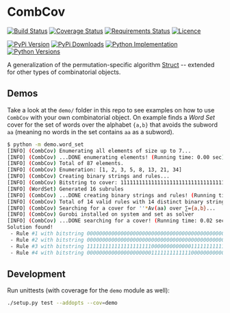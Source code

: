 # CombCov

[![Build Status](https://img.shields.io/travis/PermutaTriangle/CombCov.svg?label=Linux%20CI&logo=travis&logoColor=white)](https://travis-ci.org/PermutaTriangle/CombCov)
[![Coverage Status](https://img.shields.io/coveralls/github/PermutaTriangle/CombCov.svg)](https://coveralls.io/github/PermutaTriangle/CombCov)
[![Requirements Status](https://img.shields.io/requires/github/PermutaTriangle/CombCov.svg)](https://requires.io/github/PermutaTriangle/CombCov/requirements)
[![Licence](https://img.shields.io/github/license/PermutaTriangle/CombCov.svg)](https://raw.githubusercontent.com/PermutaTriangle/CombCov/master/LICENSE)

[![PyPi Version](https://img.shields.io/pypi/v/CombCov.svg)](https://pypi.org/project/CombCov/)
[![PyPi Downloads](https://img.shields.io/pypi/dm/CombCov.svg)](https://pypi.org/project/CombCov/)
[![Python Implementation](https://img.shields.io/pypi/implementation/CombCov.svg)](https://pypi.org/project/CombCov/)
[![Python Versions](https://img.shields.io/pypi/pyversions/CombCov.svg)](https://pypi.org/project/CombCov/)

A generalization of the permutation-specific algorithm [Struct](https://github.com/PermutaTriangle/PermStruct) -- 
extended for other types of combinatorial objects.


## Demos

Take a look at the `demo/` folder in this repo to see examples on how to use
`CombCov` with your own combinatorial object. On example finds a _Word Set_
cover for the set of words over the alphabet `{a,b}` that avoids the subword
`aa` (meaning no words in the set contains `aa` as a subword).

```bash
$ python -m demo.word_set
[INFO] (CombCov) Enumerating all elements of size up to 7...
[INFO] (CombCov) ...DONE enumerating elements! (Running time: 0.00 sec)
[INFO] (CombCov) Total of 87 elements.
[INFO] (CombCov) Enumeration: [1, 2, 3, 5, 8, 13, 21, 34]
[INFO] (CombCov) Creating binary strings and rules...
[INFO] (CombCov) Bitstring to cover: 111111111111111111111111111111111111111111111111111111111111111111111111111111111111111 
[INFO] (WordSet) Generated 16 subrules
[INFO] (CombCov) ...DONE creating binary strings and rules! (Running time: 0.00 sec)
[INFO] (CombCov) Total of 14 valid rules with 14 distinct binary strings.
[INFO] (CombCov) Searching for a cover for ''*Av(aa) over ∑={a,b}...
[INFO] (CombCov) Gurobi installed on system and set as solver
[INFO] (CombCov) ...DONE searching for a cover! (Running time: 0.02 sec)
Solution found!
 - Rule #1 with bitstring 000000000000000000000000000000000000000000000000000000000000000000000000000000000000001: ''*Av(a,b) over ∑={a,b}
 - Rule #2 with bitstring 000000000000000000000000000000000000000000000000000000000000000000000000000000000000010: 'a'*Av(a,b) over ∑={a,b}
 - Rule #3 with bitstring 111111111111111111111000000000000011111111111110000000011111111000001111100011100110100: 'b'*Av(aa) over ∑={a,b}
 - Rule #4 with bitstring 000000000000000000000111111111111100000000000001111111100000000111110000011100011001000: 'ab'*Av(aa) over ∑={a,b}

```


## Development

Run unittests (with coverage for the `demo` module as well):

```bash
./setup.py test --addopts --cov=demo
```
